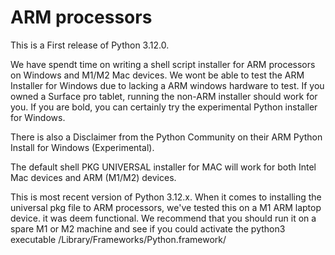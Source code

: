 # ARM processors
This is a First release of Python 3.12.0.

We have spendt time on writing a shell script installer for ARM processors on Windows and
M1/M2 Mac devices. We wont be able to test the ARM Installer for Windows due to lacking
a ARM windows hardware to test. If you owned a Surface pro tablet, running the non-ARM 
installer should work for you. If you are bold, you can certainly try the experimental 
Python installer for Windows. 

There is also a Disclaimer from the Python Community on their ARM Python Install for Windows (Experimental).  

The default shell PKG UNIVERSAL installer for MAC will work for both Intel Mac devices and ARM (M1/M2) devices.  

This is most recent version of Python 3.12.x. When it comes to installing the universal pkg file to ARM
processors, we've tested this on a M1 ARM laptop device. it was deem functional. 
We recommend that you should run it on a spare M1 or M2 machine and see if you could activate the python3
executable /Library/Frameworks/Python.framework/